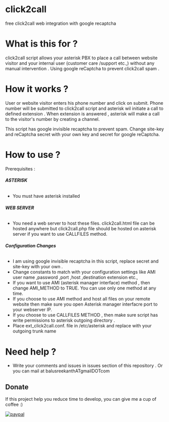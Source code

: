 # click2call
free click2call web integration with google recaptcha



# What is this for ?

click2call script allows your asterisk PBX to place a call between website visitor and your internal user (customer care /support etc.,)
without any manual intervention . Using google reCaptcha to prevent click2call spam .



# How it works ?

User or website visitor  enters his phone number and click on submit. Phone number will be submitted to click2call script and 
asterisk wil initiate a call to defined extension . When extension is answered , asterisk will make a call to the visitor's number by creating a channel.

This script has google invisible recaptcha to prevent spam. Change site-key and reCaptcha secret with your own key and secret for google reCaptcha.





# How to use ?

Prerequisites :  

###### **ASTERISK**

- You must have asterisk installed 

###### **WEB SERVER**

- You need a web server to host these files. click2call.html file can be hosted anywhere but click2call.php file
should be hosted on asterisk server if you want to use CALLFILES method.


###### **Configuration Changes**

- I am using google invisible recaptcha in this script, replace secret and site-key with your own .
- Change constants to match with your configuration settings like AMI user name ,password ,port ,host ,destination extension etc., 
- If you want to use AMI (asterisk manager interface) method , then change  AMI_METHOD to TRUE. You can use only one method
at any time.
- If you choose to use AMI method and host all files on your remote website then make sure you open Asterisk manager interfacre port to your webserver IP.
- If you  choose to use CALLFILES METHOD , then make sure script has write permissions  to asterisk outgoing directory .
- Place ext_click2call.conf.  file in /etc/asterisk and replace with your outgoing trunk name


# Need help ?

- Write your comments and issues in issues section of this repository . Or you can mail at balusreekanthATgmailDOTcom


## Donate

If this project help you reduce time to develop, you can give me a cup of coffee :)

[![paypal](https://www.paypalobjects.com/en_US/i/btn/btn_donateCC_LG.gif)](sreekanthbalu@hotmail.com)
